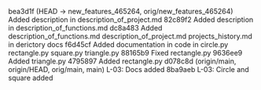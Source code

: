bea3d1f (HEAD -> new_features_465264, orig/new_features_465264) Added description in description_of_project.md
82c89f2 Added description in description_of_functions.md
dc8a483 Added description_of_functions.md description_of_project.md projects_history.md in derictory docs
f6d45cf Added documentation in code in circle.py rectangle.py square.py triangle.py
88165b9 Fixed rectangle.py
9636ee9 Added triangle.py
4795897 Added rectangle.py
d078c8d (origin/main, origin/HEAD, orig/main, main) L-03: Docs added
8ba9aeb L-03: Circle and square added

